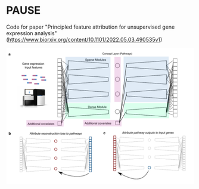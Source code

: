 # PAUSE
Code for paper "Principled feature attribution for unsupervised gene expression analysis" (https://www.biorxiv.org/content/10.1101/2022.05.03.490535v1) 

<center>
    <img src="./concept_fig.pdf?raw=true" width="750">
</center>

